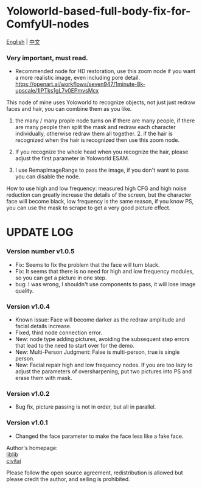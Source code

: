 # Yoloworld-based-full-body-fix-for-ComfyUI-nodes

[English](/README.md) | [中文](/README.zh.md)

### Very important, must read.

- Recommended node for HD restoration, use this zoom node if you want a more realistic image, even including pore detail. https://openart.ai/workflows/seven947/1minute-8k-upscale/1IPTks1gL7v0EPmvsMcx

This node of mine uses Yoloworld to recognize objects, not just just redraw faces and hair, you can combine them as you like.

1. the many / many prople node turns on if there are many people, if there are many people then split the mask and redraw each character individually, otherwise redraw them all together. 2. if the hair is recognized when the hair is recognized then use this zoom node.

2. If you recognize the whole head when you recognize the hair, please adjust the first parameter in Yoloworld ESAM.

3. I use RemapImageRange to pass the image, if you don't want to pass you can disable the node.

How to use high and low frequency: measured high CFG and high noise reduction can greatly increase the details of the screen, but the character face will become black, low frequency is the same reason, if you know PS, you can use the mask to scrape to get a very good picture effect.

# UPDATE LOG

### Version number v1.0.5
- Fix: Seems to fix the problem that the face will turn black.
- Fix: It seems that there is no need for high and low frequency modules, so you can get a picture in one step.
- bug: I was wrong, I shouldn't use components to pass, it will lose image quality.

### Version v1.0.4
- Known issue: Face will become darker as the redraw amplitude and facial details increase.
- Fixed, third node connection error.
- New: node type adding pictures, avoiding the subsequent step errors that lead to the need to start over for the demo.
- New: Multi-Person Judgment: False is multi-person, true is single person.
- New: Facial repair high and low frequency nodes. If you are too lazy to adjust the parameters of oversharpening, put two pictures into PS and erase them with mask.

### Version v1.0.2
- Bug fix, picture passing is not in order, but all in parallel.

### Version v1.0.1
- Changed the face parameter to make the face less like a fake face.

Author's homepage:  
[liblib](https://www.liblib.art/userpage/c0e1c819d36c4bce9b077e04f9eaf693/publish/image)  
[civitai](https://civitai.com/user/1637083533489)  

Please follow the open source agreement, redistribution is allowed but please credit the author, and selling is prohibited.
